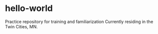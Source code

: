 # hello-world
Practice repository for training and familiarization
Currently residing in the Twin Cities, MN.

